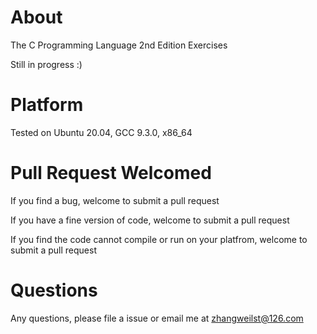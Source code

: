 # About

The C Programming Language 2nd Edition Exercises

Still in progress :)

# Platform

Tested on Ubuntu 20.04, GCC 9.3.0, x86_64

# Pull Request Welcomed

If you find a bug, welcome to submit a pull request

If you have a fine version of code, welcome to submit a pull request

If you find the code cannot compile or run on your platfrom, welcome to submit a pull request

# Questions

Any questions, please file a issue or email me at zhangweilst@126.com
